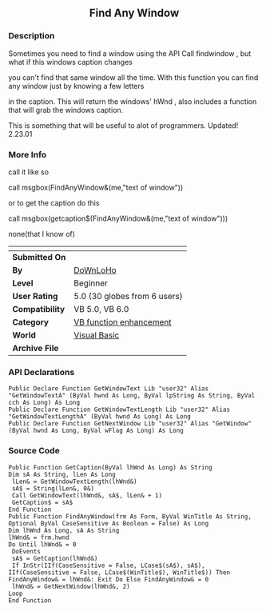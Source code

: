﻿<div align="center">

## Find Any Window


</div>

### Description

Sometimes you need to find a window using the API Call findwindow , but what if this windows caption changes

you can't find that same window all the time. With this function you can find any window just by knowing a few letters

in the caption. This will return the windows' hWnd , also includes a function that will grab the windows caption.

This is something that will be useful to alot of programmers. Updated! 2.23.01
 
### More Info
 
call it like so

call msgbox(FindAnyWindow&(me,"text of window"))

or to get the caption do this

call msgbox(getcaption$(FindAnyWindow&(me,"text of window")))

none(that I know of)


<span>             |<span>
---                |---
**Submitted On**   |
**By**             |[DoWnLoHo](https://github.com/Planet-Source-Code/PSCIndex/blob/master/ByAuthor/downloho.md)
**Level**          |Beginner
**User Rating**    |5.0 (30 globes from 6 users)
**Compatibility**  |VB 5\.0, VB 6\.0
**Category**       |[VB function enhancement](https://github.com/Planet-Source-Code/PSCIndex/blob/master/ByCategory/vb-function-enhancement__1-25.md)
**World**          |[Visual Basic](https://github.com/Planet-Source-Code/PSCIndex/blob/master/ByWorld/visual-basic.md)
**Archive File**   |[](https://github.com/Planet-Source-Code/downloho-find-any-window__1-2157/archive/master.zip)

### API Declarations

```
Public Declare Function GetWindowText Lib "user32" Alias "GetWindowTextA" (ByVal hwnd As Long, ByVal lpString As String, ByVal cch As Long) As Long
Public Declare Function GetWindowTextLength Lib "user32" Alias "GetWindowTextLengthA" (ByVal hwnd As Long) As Long
Public Declare Function GetNextWindow Lib "user32" Alias "GetWindow" (ByVal hwnd As Long, ByVal wFlag As Long) As Long
```


### Source Code

```
Public Function GetCaption(ByVal lhWnd As Long) As String
Dim sA As String, lLen As Long
 lLen& = GetWindowTextLength(lhWnd&)
 sA$ = String(lLen&, 0&)
 Call GetWindowText(lhWnd&, sA$, lLen& + 1)
 GetCaption$ = sA$
End Function
Public Function FindAnyWindow(frm As Form, ByVal WinTitle As String, Optional ByVal CaseSensitive As Boolean = False) As Long
Dim lhWnd As Long, sA As String
lhWnd& = frm.hwnd
Do Until lhWnd& = 0
 DoEvents
 sA$ = GetCaption(lhWnd&)
 If InStr(IIf(CaseSensitive = False, LCase$(sA$), sA$), IIf(CaseSensitive = False, LCase$(WinTitle$), WinTitle$)) Then FindAnyWindow& = lhWnd&: Exit Do Else FindAnyWindow& = 0
 lhWnd& = GetNextWindow(lhWnd&, 2)
Loop
End Function
```

